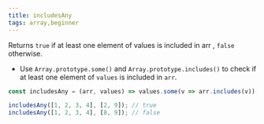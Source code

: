 ```yaml
---
title: includesAny
tags: array,beginner
---
```


Returns `true` if at least one element of values is included in arr , `false` otherwise.

- Use `Array.prototype.some()` and `Array.prototype.includes()` to check if at least one element of `values` is included in `arr`.

```js
const includesAny = (arr, values) => values.some(v => arr.includes(v));
```

```js
includesAny([1, 2, 3, 4], [2, 9]); // true
includesAny([1, 2, 3, 4], [8, 9]); // false
```
